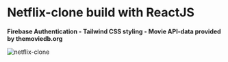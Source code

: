# Netflix-clone build with ReactJS
<b>Firebase Authentication - Tailwind CSS styling - Movie API-data provided by themoviedb.org</b>


![netflix-clone](https://user-images.githubusercontent.com/72009463/171299565-7281099c-84bf-4baf-b646-d3bed291ffee.PNG)
